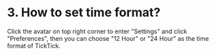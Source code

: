 # 3. How to set time format?
Click the avatar on top right corner to enter "Settings" and click "Preferences", then you can choose "12 Hour" or "24 Hour" as the time format of TickTick.
